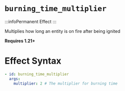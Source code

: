 # `burning_time_multiplier`
:::infoPermanent Effect
:::

Multiplies how long an entity is on fire after being ignited

**Requires 1.21+**

# Effect Syntax
```yaml
- id: burning_time_multiplier
  args:
    multiplier: 2 # The multiplier for burning time
```